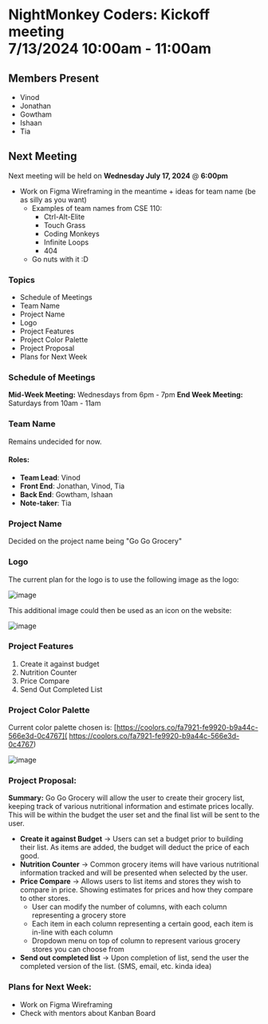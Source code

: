 # NightMonkey Coders: Kickoff meeting <br> 7/13/2024 10:00am - 11:00am
## Members Present
- Vinod
- Jonathan
- Gowtham
- Ishaan
- Tia

## Next Meeting
Next meeting will be held on **Wednesday July 17, 2024** @ **6:00pm**
- Work on Figma Wireframing in the meantime + ideas for team name (be as silly as you want)
    - Examples of team names from CSE 110:
        - Ctrl-Alt-Elite
        - Touch Grass
        - Coding Monkeys
        - Infinite Loops
        - 404
    - Go nuts with it :D 

### Topics
- Schedule of Meetings
- Team Name
- Project Name
- Logo
- Project Features
- Project Color Palette
- Project Proposal
- Plans for Next Week

### Schedule of Meetings
**Mid-Week Meeting:** Wednesdays from 6pm - 7pm
**End Week Meeting:** Saturdays from 10am - 11am

### Team Name
Remains undecided for now.

#### Roles:
- **Team Lead**: Vinod
- **Front End**: Jonathan, Vinod, Tia
- **Back End**: Gowtham, Ishaan
- **Note-taker**: Tia

### Project Name
Decided on the project name being "Go Go Grocery"

### Logo
The current plan for the logo is to use the following image as the logo:

![image](https://github.com/user-attachments/assets/93bba2b1-b503-4a8d-8d85-6491b30fb1f4)

This additional image could then be used as an icon on the website:

![image](https://github.com/user-attachments/assets/50ddafca-87bc-4a2a-bf92-5715e0927f05)

### Project Features
1. Create it against budget
2. Nutrition Counter
3. Price Compare
4. Send Out Completed List

### Project Color Palette
Current color palette chosen is:  [https://coolors.co/fa7921-fe9920-b9a44c-566e3d-0c4767]( https://coolors.co/fa7921-fe9920-b9a44c-566e3d-0c4767)

![image](https://github.com/user-attachments/assets/c8d6fbc0-29b8-43fa-92b4-71c80366b2c8)

### Project Proposal:
**Summary:** Go Go Grocery will allow the user to create their grocery list, keeping track of various nutritional information and estimate prices locally. This will be within the budget the user set and the final list will be sent to the user.

- **Create it against Budget** &rarr; Users can set a budget prior to building their list. As items are added, the budget will deduct the price of each good.
- **Nutrition Counter** &rarr; Common grocery items will have various nutritional information tracked and will be presented when selected by the user.
- **Price Compare** &rarr; Allows users to list items and stores they wish to compare in price. Showing estimates for prices and how they compare to other stores.
    - User can modify the number of columns, with each column representing a grocery store
    - Each item in each column representing a certain good, each item is in-line with each column
    - Dropdown menu on top of column to represent various grocery stores you can choose from
- **Send out completed list** &rarr; Upon completion of list, send the user the completed version of the list. (SMS, email, etc. kinda idea)

### Plans for Next Week:
- Work on Figma Wireframing
- Check with mentors about Kanban Board
